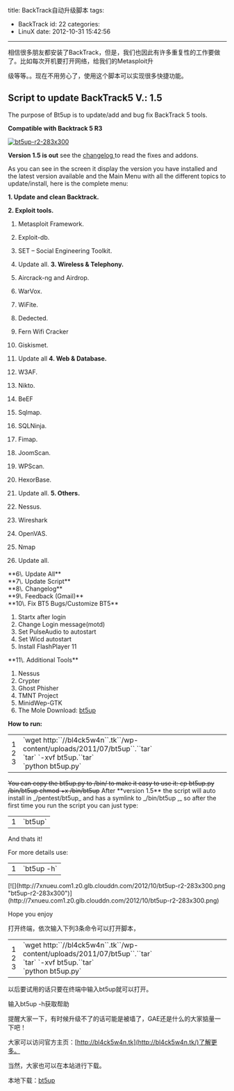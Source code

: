 title: BackTrack自动升级脚本
tags:
  - BackTrack
id: 22
categories:
  - LinuX
date: 2012-10-31 15:42:56
---

相信很多朋友都安装了BackTrack，但是，我们也因此有许多重复性的工作要做了。比如每次开机要打开网络，给我们的Metasploit升

级等等。。现在不用劳心了，使用这个脚本可以实现很多快捷功能。


<!--more-->
## Script to update BackTrack5 V.: 1.5

The purpose of Bt5up is to update/add and bug fix BackTrack 5 tools.

**Compatible with Backtrack 5 R3**

[![](http://7xnueu.com1.z0.glb.clouddn.com/2012/10/bt5up-r2-283x300.png "bt5up-r2-283x300")](http://7xnueu.com1.z0.glb.clouddn.com/2012/10/bt5up-r2-283x300.png)

**Version 1.5 is out** see the [changelog ](http://bl4ck5w4n.tk/wp-content/uploads/2011/07/changelog.txt "ChangeLog")to read the fixes and addons.



As you can see in the screen it display the version you have installed and the latest version available and the Main Menu with all the different topics to update/install, here is the complete menu:

**1\. Update and clean Backtrack.**

**2\. Exploit tools.**

1.  Metasploit Framework.
2.  Exploit-db.
3.  SET – Social Engineering Toolkit.
4.  Update all.
**3\. Wireless &amp; Telephony.**

1.  Aircrack-ng and Airdrop.
2.  WarVox.
3.  WiFite.
4.  Dedected.
5.  Fern Wifi Cracker
6.  Giskismet.
7.  Update all
**4\. Web &amp; Database.**

1.  W3AF.
2.  Nikto.
3.  BeEF
4.  Sqlmap.
5.  SQLNinja.
6.  Fimap.
7.  JoomScan.
8.  WPScan.
9.  HexorBase.
10.  Update all.
**5\. Others.**

1.  Nessus.
2.  Wireshark
3.  OpenVAS.
4.  Nmap
5.  Update all.
<div>**6\. Update All**</div>
<div>**7\. Update Script**</div>
<div>**8\. Changelog**</div>
<div>**9\. Feedback (Gmail)**</div>
<div>**10\. Fix BT5 Bugs/Customize BT5**</div>
<div>

1.  Startx after login
2.  Change Login message(motd)
3.  Set PulseAudio to autostart
4.  Set Wicd autostart
5.  Install FlashPlayer 11
</div>
**11\. Additional Tools**

1.  Nessus
2.  Crypter
3.  Ghost Phisher
4.  TMNT Project
5.  MinidWep-GTK
6.  The Mole
Download: [bt5up](http://bl4ck5w4n.tk/wp-content/uploads/2011/07/bt5up.tar)

**How to run:**
<div>
<div id="highlighter_612158">
<table border="0" cellspacing="0" cellpadding="0">
<tbody>
<tr>
<td>
<div>1</div>
<div>2</div>
<div>3</div></td>
<td>
<div>
<div>`wget http:``//bl4ck5w4n``.tk``/wp-content/uploads/2011/07/bt5up``.``tar`</div>
<div>`tar` `-xvf bt5up.``tar`</div>
<div>`python bt5up.py`</div>
</div></td>
</tr>
</tbody>
</table>
</div>
</div>
<del>You can copy the bt5up.py to /bin/ to make it easy to use it:
cp bt5up.py /bin/bt5up
chmod +x /bin/bt5up</del>
After **version 1.5** the script will auto install in _/pentest/bt5up_ and has a symlink to _/bin/bt5up ,_ so after the first time you run the script you can just type:
<div>
<div id="highlighter_353179">
<table border="0" cellspacing="0" cellpadding="0">
<tbody>
<tr>
<td>
<div>1</div></td>
<td>
<div>
<div>`bt5up`</div>
</div></td>
</tr>
</tbody>
</table>
</div>
</div>
And thats it!

For more details use:
<div>
<div id="highlighter_229048">
<table border="0" cellspacing="0" cellpadding="0">
<tbody>
<tr>
<td>
<div>1</div></td>
<td>
<div>
<div>`bt5up -h`</div>
</div></td>
</tr>
</tbody>
</table>
</div>
</div>
[![](http://7xnueu.com1.z0.glb.clouddn.com/2012/10/bt5up-r2-283x300.png "bt5up-r2-283x300")](http://7xnueu.com1.z0.glb.clouddn.com/2012/10/bt5up-r2-283x300.png)

Hope you enjoy

打开终端，依次输入下列3条命令可以打开脚本，
<table border="0" cellspacing="0" cellpadding="0">
<tbody>
<tr>
<td>
<div>1</div>
<div>2</div>
<div>3</div></td>
<td>
<div>`wget http:``//bl4ck5w4n``.tk``/wp-content/uploads/2011/07/bt5up``.``tar`</div>
<div>`tar` `-xvf bt5up.``tar`</div>
<div>`python bt5up.py`</div></td>
</tr>
</tbody>
</table>
以后要试用的话只要在终端中输入bt5up就可以打开。

输入bt5up -h获取帮助


提醒大家一下，有时候升级不了的话可能是被墙了，GAE还是什么的大家掂量一下吧！

大家可以访问官方主页：[http://bl4ck5w4n.tk](http://bl4ck5w4n.tk/)了解更多。

当然，大家也可以在本站进行下载。

本地下载：[bt5up](http://7xnueu.com1.z0.glb.clouddn.com/2012/10/bt5up.tar)
